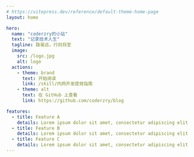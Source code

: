 ```yaml
---
# https://vitepress.dev/reference/default-theme-home-page
layout: home

hero:
  name: "coderzry的小站"
  text: "记录技术人生"
  tagline: 路虽远，行则将至
  image:
    src: /logo.jpg
    alt: logo
  actions:
    - theme: brand
      text: 开始阅读
      link: /skill/内网开发提效指南
    - theme: alt
      text: 在 GitHub 上查看
      link: https://github.com/coderzry/blog

features:
  - title: Feature A
    details: Lorem ipsum dolor sit amet, consectetur adipiscing elit
  - title: Feature B
    details: Lorem ipsum dolor sit amet, consectetur adipiscing elit
  - title: Feature C
    details: Lorem ipsum dolor sit amet, consectetur adipiscing elit
---
```


